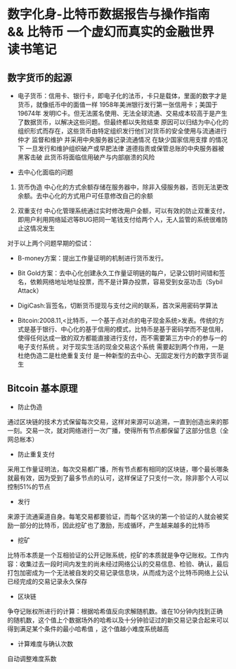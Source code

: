 # 数字化身-比特币数据报告与操作指南 && 比特币 一个虚幻而真实的金融世界 读书笔记

## 数字货币的起源
- 电子货币：信用卡、银行卡，即电子化的法币，卡只是载体，里面的数字才是货币，就像纸币中的面值一样
1958年美洲银行发行第一张信用卡；美国于 19674年 发明IC卡。但无法匿名使用、无法全球流通、交易成本较高于是产生了数据货币，以解决这些问题。但最终都以失败结束
原因可以归结为中心化的组织形式而存在，这些货币由特定组织发行他们对货币的安全使用与流通进行仲才 监督和维护 并采用中央服务器记录流通情况 在缺少国家信用支撑
的情况下 一旦发行和维护组织破产或早肥法律 道德指责或保管总账的中央服务器被黑客击破 此货币将面临信用破产与内部崩溃的风险

- 去中心化面临的问题
1. 货币伪造
中心化的方式余额存储在服务器中，除非入侵服务器，否则无法更改余额。去中心化的方式用户可任意修改自己的余额

1. 双重支付
中心化管理系统通过实时修改用户全额，可以有效的防止双重支付，即用户利用网络延迟等BUG把同一笔钱支付给两个人，无人监管的系统很难防止这情况发生

对于以上两个问题早期的偿试：

- B-money方案：提出工作量证明的机制进行货币发行。
- Bit Gold方案：去中心化创建永久工作量证明链的每户，记录公钥时间错和签名，依赖网络地址地址投票，而不是计算办投票，容易受到女巫功击（Sybil Attack）
- DigiCash:盲签名，切断货币提现与支付之间的联系，首次采用密码学算法

- Bitcoin:2008.11,<比特币，一个基于点对点的电子现金系统>发表。传统的方式是基于银行、中心化的基于信用的模式，比特币是基于密码学而不是信用，使得任何达成一致的双方都能直接进行支付，而不需要第三方中介的参与一的电子支付系统 。对于现实生活的现金交易这个系统 需要起到两个作用，一是杜绝伪造二是杜绝重复支付
是一种新型的去中心、无固定发行方的数字货币诞生

## Bitcoin 基本原理

- 防止伪造

通过区块链的技术方式保留每次交易，这样对来源可以追溯，一直到创造出来的那一刻。交易一次，就对网络进行一次广播，使得所有节点都保留了这部分信息（全网总帐本）

- 防止重复支付

采用工作量证明法，每次交易都广播，所有节点都有相同的区块链，哪个最长哪条就最有效，因为受到了最多节点的认可，这样保证了只支付一次，除非那个人可以控制51%的节点

- 发行

来源于流通渠道自身。每笔交易都要验证，而每个区块的第一个验证的人就会被奖励一部分的比特币，因此挖矿也了激励，形成循环，产生越来越多的比特币

- 挖矿

比特币本质是一个互相验证的公开记账系统，挖矿的本质就是争夺记账权。工作内容：收集过去一段时间内发生的尚未经过网络公认的交易信息、检验、确认，最后打包加密成为一个无法被自发的交易记录信息块，从而成为这个比特币网络上公认已经完成的交易记录永久保存

- 区块链

争夺记账权所进行的计算：根据哈希值反向求解随机数。谁在10分钟内找到正确的随机数，这个值上个数据场外的哈希以及十分钟验证过的新交易记录合起来可以得到满足某个条件的最小哈希值 ，这个值越小难度系统越高

- 计算难度与确认次数

自动调整难度系数

